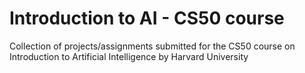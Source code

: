 # Introduction to AI - CS50 course

Collection of projects/assignments submitted for the CS50 course on Introduction to Artificial Intelligence by Harvard University
